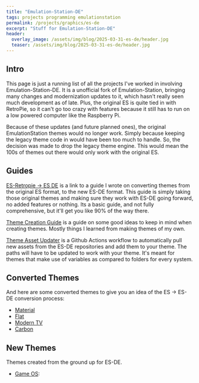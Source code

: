 ```yaml
---
title: "Emulation-Station-DE"
tags: projects programming emulationstation
permalink: /projects/graphics/es-de
excerpt: "Stuff for Emulation-Station-DE"
header:
  overlay_image: /assets/img/blog/2025-03-31-es-de/header.jpg
  teaser: /assets/img/blog/2025-03-31-es-de/header.jpg
---
```


## Intro
This page is just a running list of all the projects I've worked in involving Emulation-Station-DE. It is a unofficial fork of Emulation-Station, bringing many changes and modernization updates to it, which hasn't really seen much development as of late. Plus, the original ES is quite tied in with RetroPie, so it can't go too crazy with features because it still has to run on a low powered computer like the Raspberry Pi.

Because of these updates (and future planned ones), the original EmulationStation themes would no longer work. Simply because keeping the legacy theme code in would have been too much to handle. So, the decision was made to drop the legacy theme engine. This would mean the 100s of themes out there would only work with the original ES.

## Guides
[ES-Retropie -> ES DE](https://github.com/lilbud/es-de-theme-stuff/blob/main/ES%20Theme%20Conversion%20Guide.md) is a link to a guide I wrote on converting themes from the original ES format, to the new ES-DE format. This guide is simply taking those original themes and making sure they work with ES-DE going forward, no added features or nothing. Its a basic guide, and not fully comprehensive, but it'll get you like 90% of the way there.

[Theme Creation Guide](https://github.com/lilbud/es-de-theme-stuff/blob/main/ES-DE%20Theme%20Guide.md) is a guide on some good ideas to keep in mind when creating themes. Mostly things I learned from making themes of my own.

[Theme Asset Updater](https://gist.github.com/lilbud/13a2ddd04f5baa70fab5003d4a0af3ad) is a Github Actions workflow to automatically pull new assets from the ES-DE repositories and add them to your theme. The paths will have to be updated to work with your theme. It's meant for themes that make use of variables as compared to folders for every system.

## Converted Themes
And here are some converted themes to give you an idea of the ES -> ES-DE conversion process:
- [Material](https://github.com/lilbud/material-es-de)
- [Flat](https://github.com/lilbud/flat-es-de)
- [Modern TV](https://github.com/lilbud/modtv-es-de)
- [Carbon](https://github.com/lilbud/carbon-es-de)

## New Themes
Themes created from the ground up for ES-DE.
- [Game OS](https://github.com/lilbud/gameos-es-de):
